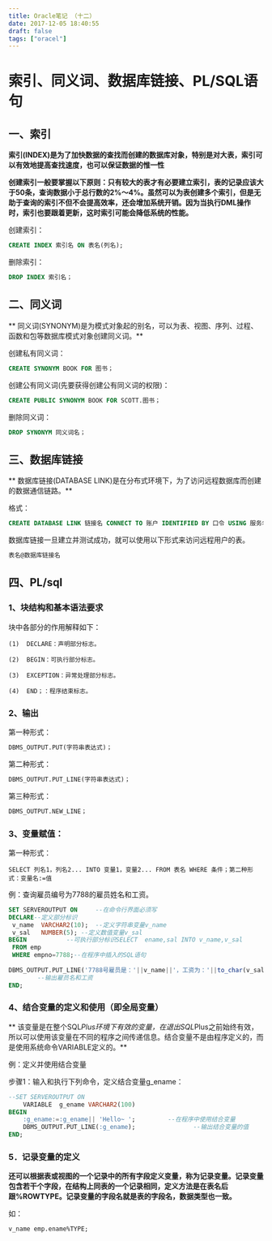 ```yaml
---
title: Oracle笔记 （十二）
date: 2017-12-05 18:40:55
draft: false
tags: ["oracel"]
---
```

# 索引、同义词、数据库链接、PL/SQL语句

## 一、索引

**索引(INDEX)是为了加快数据的查找而创建的数据库对象，特别是对大表，索引可以有效地提高查找速度，也可以保证数据的惟一性**

**创建索引一般要掌握以下原则：只有较大的表才有必要建立索引，表的记录应该大于50条，查询数据小于总行数的2%～4%。虽然可以为表创建多个索引，但是无助于查询的索引不但不会提高效率，还会增加系统开销。因为当执行DML操作时，索引也要跟着更新，这时索引可能会降低系统的性能。**

创建索引：  
```SQL
CREATE INDEX 索引名 ON 表名(列名);
```

删除索引：
```SQL
DROP INDEX 索引名；
```

## 二、同义词

**   同义词(SYNONYM)是为模式对象起的别名，可以为表、视图、序列、过程、函数和包等数据库模式对象创建同义词。**

创建私有同义词：
```SQL
CREATE SYNONYM BOOK FOR 图书；
```

创建公有同义词(先要获得创建公有同义词的权限)：
```SQL
CREATE PUBLIC SYNONYM BOOK FOR SCOTT.图书；
```

删除同义词：
```SQL
DROP SYNONYM 同义词名；
```

## 三、数据库链接
 ** 数据库链接(DATABASE LINK)是在分布式环境下，为了访问远程数据库而创建的数据通信链路。**

格式：
```SQL
CREATE DATABASE LINK 链接名 CONNECT TO 账户 IDENTIFIED BY 口令 USING 服务名;
```
数据库链接一旦建立并测试成功，就可以使用以下形式来访问远程用户的表。
```SQL
表名@数据库链接名
```

## 四、PL/sql

### 1、块结构和基本语法要求

块中各部分的作用解释如下：
```
(1)  DECLARE：声明部分标志。

(2)  BEGIN：可执行部分标志。

(3)  EXCEPTION：异常处理部分标志。

(4)  END；：程序结束标志。
```
### 2、输出

第一种形式：
```SQL
DBMS_OUTPUT.PUT(字符串表达式)；
```
第二种形式：
```SQL
DBMS_OUTPUT.PUT_LINE(字符串表达式)；
```
第三种形式：
```SQL
DBMS_OUTPUT.NEW_LINE；
```
### 3、变量赋值：

第一种形式：
```
SELECT 列名1，列名2... INTO 变量1，变量2... FROM 表名 WHERE 条件；第二种形式：变量名:=值
```

例：查询雇员编号为7788的雇员姓名和工资。
```SQL
SET SERVEROUTPUT ON		--在命令行界面必须写
DECLARE--定义部分标识		
 v_name  VARCHAR2(10);	--定义字符串变量v_name		
 v_sal   NUMBER(5);	--定义数值变量v_sal		
BEGIN			--可执行部分标识SELECT	 ename,sal INTO v_name,v_sal 
 FROM emp 
 WHERE empno=7788;--在程序中插入的SQL语句
  		
DBMS_OUTPUT.PUT_LINE('7788号雇员是：'||v_name||'，工资为：'||to_char(v_sal));
		--输出雇员名和工资		
END;	
```
### 4、结合变量的定义和使用（即全局变量）

 **  该变量是在整个SQL*Plus环境下有效的变量，在退出SQL*Plus之前始终有效，所以可以使用该变量在不同的程序之间传递信息。结合变量不是由程序定义的，而是使用系统命令VARIABLE定义的。**

例：定义并使用结合变量

步骤1：输入和执行下列命令，定义结合变量g_ename：
```SQL			
--SET SERVEROUTPUT ON 
	VARIABLE  g_ename VARCHAR2(100)		
BEGIN
	:g_ename:=:g_ename|| 'Hello~ ';			--在程序中使用结合变量
	DBMS_OUTPUT.PUT_LINE(:g_ename);                --输出结合变量的值
END;
```
### 5．记录变量的定义
**还可以根据表或视图的一个记录中的所有字段定义变量，称为记录变量。记录变量包含若干个字段，在结构上同表的一个记录相同，定义方法是在表名后跟%ROWTYPE。记录变量的字段名就是表的字段名，数据类型也一致。**

如：
```
v_name emp.ename%TYPE;
```